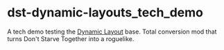 # dst-dynamic-layouts_tech_demo
A tech demo testing the [Dynamic Layout](https://github.com/AtobaAzul/dst-dynamic-layouts) base.
Total conversion mod that turns Don't Starve Together into a roguelike.
